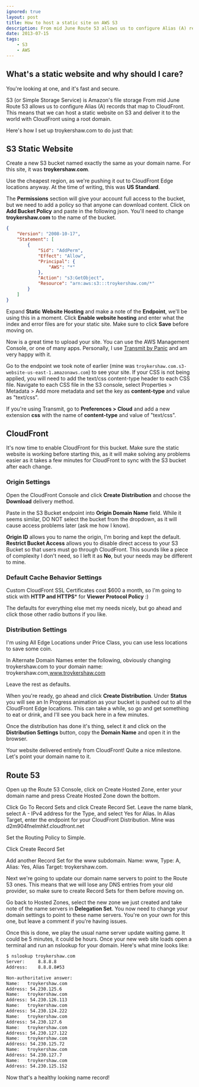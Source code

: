 ```yaml
---
ignored: true
layout: post
title: How to host a static site on AWS S3
description: From mid June Route 53 allows us to configure Alias (A) records that map to CloudFront. This means that we can host a static website on S3 and deliver it to the world with CloudFront using a root domain.
date: 2013-07-15
tags:
	- S3
	- AWS
---
```

## What's a static website and why should I care?
You're looking at one, and it's fast and secure.



S3 (or Simple Storage Service) is Amazon's file storage
From mid June Route 53 allows us to configure Alias (A) records that map to CloudFront. This means that we can host a static website on S3 and deliver it to the world with CloudFront using a root domain.

Here's how I set up troykershaw.com to do just that:

## S3 Static Website
Create a new S3 bucket named exactly the same as your domain name. For this site, it was **troykershaw.com**.

Use the cheapest region, as we're pushing it out to CloudFront Edge locations anyway. At the time of writing, this was **US Standard**.

The **Permissions** section will give your account full access to the bucket, but we need to add a policy so that anyone can download content.
Click on **Add Bucket Policy** and paste in the following json. You'll need to change **troykershaw.com** to the name of the bucket.
```json
{
	"Version": "2008-10-17",
	"Statement": [
		{
			"Sid": "AddPerm",
			"Effect": "Allow",
			"Principal": {
				"AWS": "*"
			},
			"Action": "s3:GetObject",
			"Resource": "arn:aws:s3:::troykershaw.com/*"
		}
	]
}
```
Expand **Static Website Hosting** and make a note of the **Endpoint**, we'll be using this in a moment. Click **Enable website hosting** and enter what the index and error files are for your static site. Make sure to click **Save** before moving on.

Now is a great time to upload your site. You can use the AWS Management Console, or one of many apps. Personally, I use [Transmit by Panic]("http://panic.com/transmit/", "Panic") and am very happy with it. 

Go to the endpoint we took note of earlier (mine was `troykershaw.com.s3-website-us-east-1.amazonaws.com`) to see your site. If your CSS is not being applied, you will need to add the text/css content-type header to each CSS file. Navigate to each CSS file in the S3 console, select Properties > Metadata > Add more metadata and set the key as **content-type** and value as "text/css".

If you're using Transmit, go to **Preferences > Cloud** and add a new extension **css** with the name of **content-type** and value of "text/css".

## CloudFront
It's now time to enable CloudFront for this bucket. Make sure the static website is working before starting this, as it will make solving any problems easier as it takes a few minutes for CloudFront to sync with the S3 bucket after each change.

### Origin Settings

Open the CloudFront Console and click **Create Distribution** and choose the **Download** delivery method.

Paste in the S3 Bucket endpoint into **Origin Domain Name** field. While it seems similar, DO NOT select the bucket from the dropdown, as it will cause access problems later (ask me how I know). 

**Origin ID** allows you to name the origin, I'm boring and kept the default. **Restrict Bucket Access** allows you to disable direct access to your S3 Bucket so that users must go through CloudFront. This sounds like a piece of complexity I don't need, so I left it as **No**, but your needs may be different to mine.

### Default Cache Behavior Settings
Custom CloudFront SSL Certificates cost $600 a month, so I'm going to stick with **HTTP and HTTPS*** for **Viewer Protocol Policy** :)

The defaults for everything else met my needs nicely, but go ahead and click those other radio buttons if you like.

### Distribution Settings
I'm using All Edge Locations under Price Class, you can use less locations to save some coin.

In Alternate Domain Names enter the following, obviously changing troykershaw.com to your domain name: troykershaw.com,www.troykershaw.com

Leave the rest as defaults.

When you're ready, go ahead and click **Create Distribution**. Under **Status** you will see an In Progress animation as your bucket is pushed out to all the CloudFront Edge locations. This can take a while, so go and get something to eat or drink, and I'll see you back here in a few minutes.

Once the distribution has done it's thing, select it and click on the **Distribution Settings** button, copy the **Domain Name** and open it in the browser.

Your website delivered entirely from CloudFront! Quite a nice milestone. Let's point your domain name to it.

## Route 53
Open up the Route 53 Console, click on Create Hosted Zone, enter your domain name and press Create Hosted Zone down the bottom.

Click Go To Record Sets and click Create Record Set.
Leave the name blank, select A - IPv4 address for the Type, and select Yes for Alias.
In Alias Target, enter the endpoint for your CloudFront Distribution. Mine was d2m904fnelmhkf.cloudfront.net

Set the Routing Policy to Simple.

Click Create Record Set

Add another Record Set for the www subdomain. Name: www, Type: A, Alias: Yes, Alias Target: troykershaw.com.	

Next we're going to update our domain name servers to point to the Route 53 ones. This means that we will lose any DNS entries from your old provider, so make sure to create Record Sets for them before moving on.

Go back to Hosted Zones, select the new zone we just created and take note of the name servers in **Delegation Set**. You now need to change your domain settings to point to these name servers. You're on your own for this one, but leave a comment if you're having issues.

Once this is done, we play the usual name server update waiting game. It could be 5 minutes, it could be hours. Once your new web site loads open a terminal and run an nslookup for your domain. Here's what mine looks like:

```bash
$ nslookup troykershaw.com
Server:		8.8.8.8
Address:	8.8.8.8#53

Non-authoritative answer:
Name:	troykershaw.com
Address: 54.230.125.6
Name:	troykershaw.com
Address: 54.230.126.113
Name:	troykershaw.com
Address: 54.230.124.222
Name:	troykershaw.com
Address: 54.230.127.6
Name:	troykershaw.com
Address: 54.230.127.122
Name:	troykershaw.com
Address: 54.230.125.72
Name:	troykershaw.com
Address: 54.230.127.7
Name:	troykershaw.com
Address: 54.230.125.152
```
Now that's a healthy looking name record!